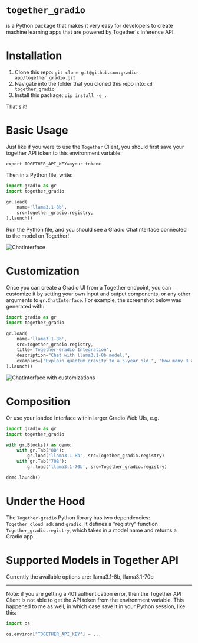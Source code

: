 # `together_gradio`

is a Python package that makes it very easy for developers to create machine learning apps that are powered by Together's Inference API.

# Installation

1. Clone this repo: `git clone git@github.com:gradio-app/together_gradio.git`
2. Navigate into the folder that you cloned this repo into: `cd together_gradio`
3. Install this package: `pip install -e .`

<!-- ```bash
pip install Together-gradio
``` -->

That's it! 

# Basic Usage

Just like if you were to use the `Together` Client, you should first save your together API token to this environment variable:

```
export TOGETHER_API_KEY=<your token>
```

Then in a Python file, write:

```python
import gradio as gr
import together_gradio

gr.load(
    name='llama3.1-8b',
    src=together_gradio.registry,
).launch()
```

Run the Python file, and you should see a Gradio ChatInterface connected to the model on Together!

![ChatInterface](chatinterface.png)

# Customization 

Once you can create a Gradio UI from a Together endpoint, you can customize it by setting your own input and output components, or any other arguments to `gr.ChatInterface`. For example, the screenshot below was generated with:

```py
import gradio as gr
import together_gradio

gr.load(
    name='llama3.1-8b',
    src=together_gradio.registry,
    title='Together-Gradio Integration',
    description="Chat with llama3.1-8b model.",
    examples=["Explain quantum gravity to a 5-year old.", "How many R are there in the word Strawberry?"]
).launch()
```
![ChatInterface with customizations](chatinterface_with_customization.png)

# Composition

Or use your loaded Interface within larger Gradio Web UIs, e.g.

```python
import gradio as gr
import together_gradio

with gr.Blocks() as demo:
    with gr.Tab("8B"):
        gr.load('llama3.1-8b', src=Together_gradio.registry)
    with gr.Tab("70B"):
        gr.load('llama3.1-70b', src=Together_gradio.registry)

demo.launch()
```

# Under the Hood

The `Together-gradio` Python library has two dependencies: `Together_cloud_sdk` and `gradio`. It defines a "registry" function `Together_gradio.registry`, which takes in a model name and returns a Gradio app.

# Supported Models in Together API
Currently the available options are: llama3.1-8b, llama3.1-70b

-------

Note: if you are getting a 401 authentication error, then the Together API Client is not able to get the API token from the environment variable. This happened to me as well, in which case save it in your Python session, like this:

```py
import os

os.environ["TOGETHER_API_KEY"] = ...
```
